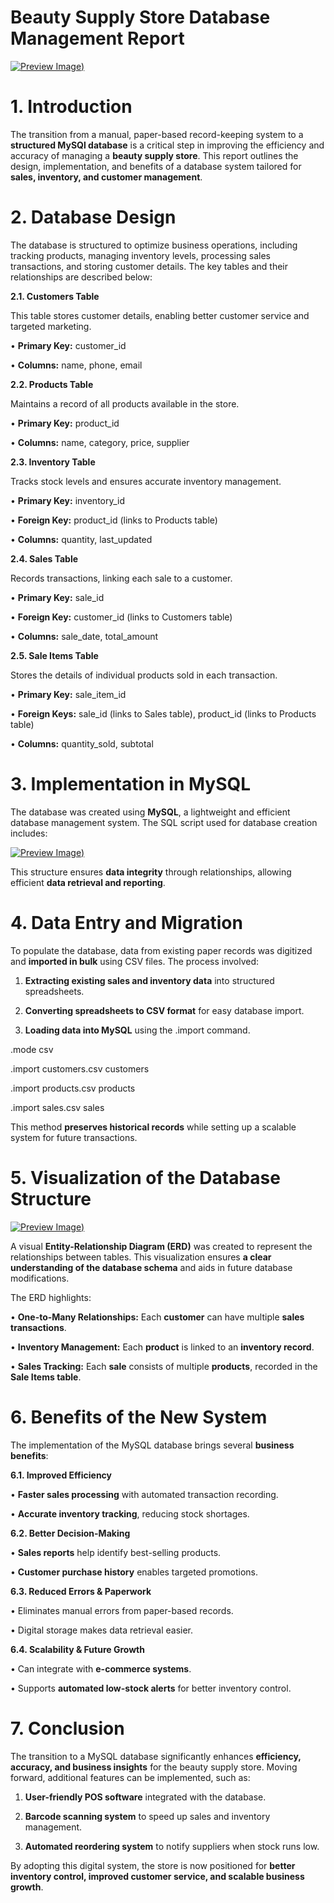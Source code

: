 # Beauty Supply Store Database Management Report

[![Preview Image](https://github.com/TiffanyNwanne/Beauty-Supply-Store-Database-Management/blob/main/beautysupplyerd.png))](https://github.com/TiffanyNwanne/Beauty-Supply-Store-Database-Management/blob/main/beautysupplyerd.png)

# **1. Introduction**

The transition from a manual, paper-based record-keeping system to a **structured MySQl database** is a critical step in improving the efficiency and accuracy of managing a **beauty supply store**. This report outlines the design, implementation, and benefits of a database system tailored for **sales, inventory, and customer management**.

# **2. Database Design**

The database is structured to optimize business operations, including tracking products, managing inventory levels, processing sales transactions, and storing customer details. The key tables and their relationships are described below:

**2.1. Customers Table**

This table stores customer details, enabling better customer service and targeted marketing.

•	**Primary Key:** customer_id

•	**Columns:** name, phone, email

**2.2. Products Table**

Maintains a record of all products available in the store.

•	**Primary Key:** product_id

•	**Columns:** name, category, price, supplier

**2.3. Inventory Table**

Tracks stock levels and ensures accurate inventory management.

•	**Primary Key:** inventory_id

•	**Foreign Key:** product_id (links to Products table)

•	**Columns:** quantity, last_updated

**2.4. Sales Table**

Records transactions, linking each sale to a customer.

•	**Primary Key:** sale_id

•	**Foreign Key:** customer_id (links to Customers table)

•	**Columns:** sale_date, total_amount

**2.5. Sale Items Table**

Stores the details of individual products sold in each transaction.

•	**Primary Key:** sale_item_id

•	**Foreign Keys:** sale_id (links to Sales table), product_id (links to Products table)

•	**Columns:** quantity_sold, subtotal

# **3. Implementation in MySQL**

The database was created using **MySQL**, a lightweight and efficient database management system. The SQL script used for database creation includes:

[![Preview Image](https://github.com/TiffanyNwanne/Beauty-Supply-Store-Database-Management/blob/main/Database%20Creation.png))](https://github.com/TiffanyNwanne/Beauty-Supply-Store-Database-Management/blob/main/Database%20Creation.png)

This structure ensures **data integrity** through relationships, allowing efficient **data retrieval and reporting**.

# **4. Data Entry and Migration**

To populate the database, data from existing paper records was digitized and **imported in bulk** using CSV files. The process involved:

1.	**Extracting existing sales and inventory data** into structured spreadsheets.

2.	**Converting spreadsheets to CSV format** for easy database import.

3.	**Loading data into MySQL** using the .import command.

.mode csv

.import customers.csv customers

.import products.csv products

.import sales.csv sales

This method **preserves historical records** while setting up a scalable system for future transactions.

# **5. Visualization of the Database Structure**

[![Preview Image](https://github.com/TiffanyNwanne/Beauty-Supply-Store-Database-Management/blob/main/beautysupplyerd.png))](https://github.com/TiffanyNwanne/Beauty-Supply-Store-Database-Management/blob/main/beautysupplyerd.png)

A visual **Entity-Relationship Diagram (ERD)** was created to represent the relationships between tables. This visualization ensures **a clear understanding of the database schema** and aids in future database modifications.

The ERD highlights:

•	**One-to-Many Relationships:** Each **customer** can have multiple **sales transactions**.

•	**Inventory Management:** Each **product** is linked to an **inventory record**.

•	**Sales Tracking:** Each **sale** consists of multiple **products**, recorded in the **Sale Items table**.

# **6. Benefits of the New System**

The implementation of the MySQL database brings several **business benefits**:

**6.1. Improved Efficiency**

•	**Faster sales processing** with automated transaction recording.

•	**Accurate inventory tracking**, reducing stock shortages.

**6.2. Better Decision-Making**

•	**Sales reports** help identify best-selling products.

•	**Customer purchase history** enables targeted promotions.

**6.3. Reduced Errors & Paperwork**

•	Eliminates manual errors from paper-based records.

•	Digital storage makes data retrieval easier.

**6.4. Scalability & Future Growth**

•	Can integrate with **e-commerce systems**.

•	Supports **automated low-stock alerts** for better inventory control.

# **7. Conclusion**

The transition to a MySQL database significantly enhances **efficiency, accuracy, and business insights** for the beauty supply store. Moving forward, additional features can be implemented, such as:

1.	**User-friendly POS software** integrated with the database.

2.	**Barcode scanning system** to speed up sales and inventory management.

3.	**Automated reordering system** to notify suppliers when stock runs low.

By adopting this digital system, the store is now positioned for **better inventory control, improved customer service, and scalable business growth**.
